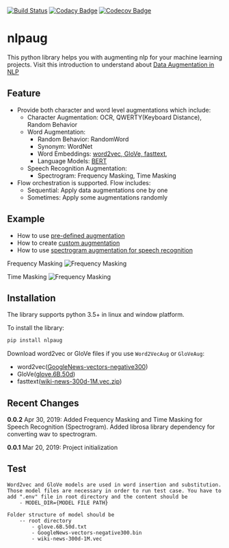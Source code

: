 [![Build Status](https://travis-ci.org/makcedward/nlpaug.svg?branch=master)](https://travis-ci.org/makcedward/nlpaug)
[![Codacy Badge](https://api.codacy.com/project/badge/Grade/2d6d1d08016a4f78818161a89a2dfbfb)](https://www.codacy.com/app/makcedward/nlpaug?utm_source=github.com&amp;utm_medium=referral&amp;utm_content=makcedward/nlpaug&amp;utm_campaign=Badge_Grade)
[![Codecov Badge](https://codecov.io/gh/makcedward/nlpaug/branch/master/graph/badge.svg)](https://codecov.io/gh/makcedward/nlpaug)

# nlpaug

This python library helps you with augmenting nlp for your machine learning projects. Visit this introduction to understand about [Data Augmentation in NLP](https://towardsdatascience.com/data-augmentation-in-nlp-2801a34dfc28)

## Feature

* Provide both character and word level augmentations which include:
    * Character Augmentation: OCR, QWERTY(Keyboard Distance), Random Behavior
    * Word Augmentation:
        * Random Behavior: RandomWord
        * Synonym: WordNet
        * Word Embeddings: [word2vec, GloVe, fasttext](https://towardsdatascience.com/3-silver-bullets-of-word-embedding-in-nlp-10fa8f50cc5a),
        * Language Models: [BERT](https://towardsdatascience.com/how-bert-leverage-attention-mechanism-and-transformer-to-learn-word-contextual-relations-5bbee1b6dbdb)
    * Speech Recognition Augmentation:
        * Spectrogram: Frequency Masking, Time Masking
* Flow orchestration is supported. Flow includes:
    * Sequential: Apply data augmentations one by one
    * Sometimes: Apply some augmentations randomly

## Example
* How to use [pre-defined augmentation](https://github.com/makcedward/nlpaug/blob/master/example/overview.ipynb)
* How to create [custom augmentation](https://github.com/makcedward/nlpaug/blob/master/example/custom_augmenter.ipynb)
* How to use [spectrogram augmentation for speech recognition](https://github.com/makcedward/nlpaug/blob/master/example/spectrogram_augmenter.ipynb)

Frequency Masking
![Frequency Masking](https://github.com/makcedward/nlpaug/blob/master/res/spectrogram-frequency_masking.png)

Time Masking
![Frequency Masking](https://github.com/makcedward/nlpaug/blob/master/res/spectrogram-time_masking.png)

## Installation

The library supports python 3.5+ in linux and window platform.

To install the library:
```bash
pip install nlpaug
```

Download word2vec or GloVe files if you use `Word2VecAug` or `GloVeAug`:
* word2vec([GoogleNews-vectors-negative300](https://code.google.com/archive/p/word2vec/))
* GloVe([glove.6B.50d](https://nlp.stanford.edu/projects/glove/))
* fasttext([wiki-news-300d-1M.vec.zip](https://fasttext.cc/docs/en/english-vectors.html))

## Recent Changes

**0.0.2** Apr 30, 2019: Added Frequency Masking and Time Masking for Speech Recognition (Spectrogram). Added librosa library dependency for converting wav to spectrogram.

**0.0.1** Mar 20, 2019: Project initialization

## Test

```
Word2vec and GloVe models are used in word insertion and substitution. Those model files are necessary in order to run test case. You have to add ".env" file in root directory and the content should be
	- MODEL_DIR={MODEL FILE PATH}
```

```
Folder structure of model should be
	-- root directory
		- glove.6B.50d.txt
		- GoogleNews-vectors-negative300.bin
		- wiki-news-300d-1M.vec
```